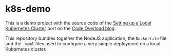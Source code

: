 # k8s-demo

This is a demo project with the source code of the [Setting up a Local Kubernetes Cluster](https://codeoverload.io/blog/setting-up-local-kubernetes) port on the [Code Overload blog](https://codeoverload.io/blog).

This repository bundles together the NodeJS application, the `Dockerfile` file and the `.yaml` files used to configure a very simple deployment on a local Kubernetes cluster.
